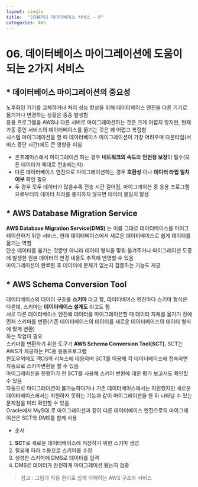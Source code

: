 ```yaml
---
layout: single
title:  "[CHAP6] 데이터베이스 서비스 - 6"
categories: AWS
---
```


# 06. 데이터베이스 마이그레이션에 도움이 되는 2가지 서비스

## * 데이터베이스 마이그레이션의 중요성

노후화된 기기를 교체하거나 처리 성능 향상을 위해 데이터베이스 엔진을 다른 기기로 옮기거나 변경하는 상황은 종종 발생함  
응용 프로그램을 AWS나 다른 서버로 마이그레이션하는 것은 크게 어렵지 않지만, 현재 가동 중인 서비스의 데이터베이스를 옮기는 것은 꽤 어렵고 복잡함  
시스템 마이그레이션을 할 때 데이터베이스 마이그레이션이 가장 어려우며 다운타임(서비스 중단 시간)에도 큰 영향을 미침  
* 온프레미스에서 마이그레이션 하는 경우 **네트워크의 속도**와 **안전정 보장**이 필수(모든 데이터가 제대로 전송되는지)  
* 다른 데이터베이스 엔진으로 마이그레이션하는 경우 **호환성** 이나 **데이터 타입 일치 여부** 확인 필요  
* 두 경우 모두 데이터가 많을수록 전송 시간 길어짐, 마이그레이션 중 응용 프로그램으로부터의 데이터 처리를 중지하지 않으면 데이터 불일치 발생  


## * AWS Database Migration Service

**AWS Database Migration Service(DMS)** 는 이름 그대로 데이터베이스를 마이그레이션하기 위한 서비스, 현재 데이터베이스에서 새로운 데이터베이스로 쉽게 데이터를 옮기는 역할  
단순 데이터를 옮기는 것뿐만 아니라 데이터 형식을 맞춰 옮겨주거나 마이그레이션 도중에 발생한 원본 데이터의 변경 내용도 추적해 반영할 수 있음  
마이그레이션이 완료된 후 데이터에 문제가 없는지 검증하는 기능도 제공  


## * AWS Schema Conversion Tool

데이터베이스의 데이터 구조를 **스키마** 라고 함, 데이터베이스 엔진마다 스키마 형식은 다른데, 스키마는 **데이터베이스 설계도** 라고도 함  
서로 다른 데이터베이스 엔진에 데이터를 마이그레이션할 때 데이터 자체를 옮기기 전에 먼저 스키마를 변환(기존 데이터베이스의 데이터를 새로운 데이터베이스의 데이터 형식에 맞게 변환)  
하는 작업이 필요  
스키마를 변환하기 위한 도구가 **AWS Schema Conversion Tool(SCT)**, SCT는 AWS가 제공하는 PC용 응용프로그램  
윈도우외에도 맥OS와 리눅스에 대응하며 SCT를 이용해 각 데이터베이스에 접속하면 자동으로 스키마변환을 할 수 있음  
마이그레이션을 진행하기 전 SCT를 사용해 스키마 변환에 대한 평가 보고서도 확인할 수 있음  
자동으로 마이그레이션이 불가능하다거나 기존 데이터베이스에서는 지원했지만 새로운 데이터베이스에서는 지원하지 못하는 기능과 같이 마이그레이션을 한 뒤 나타날 수 있는 문제점을 미리 확인할 수 있음  
Oracle에서 MySQL로 마이그레이션과 같이 다른 데이터베이스 엔진으로의 마이그레이션은 SCT와 DMS를 함께 사용

* 순서
1. **SCT**로 새로운 데이터베이스에 저장하기 위한 스키마 생성
2. 필요에 따라 수동으로 스키마를 수정
3. 생성한 스키마에 DMS로 데이터를 입력
4. DMS로 데이터가 완전하게 마이그레이션 됐는지 검증


> 참고 : 그림과 작동 원리로 쉽게 이해하는 AWS 구조와 서비스